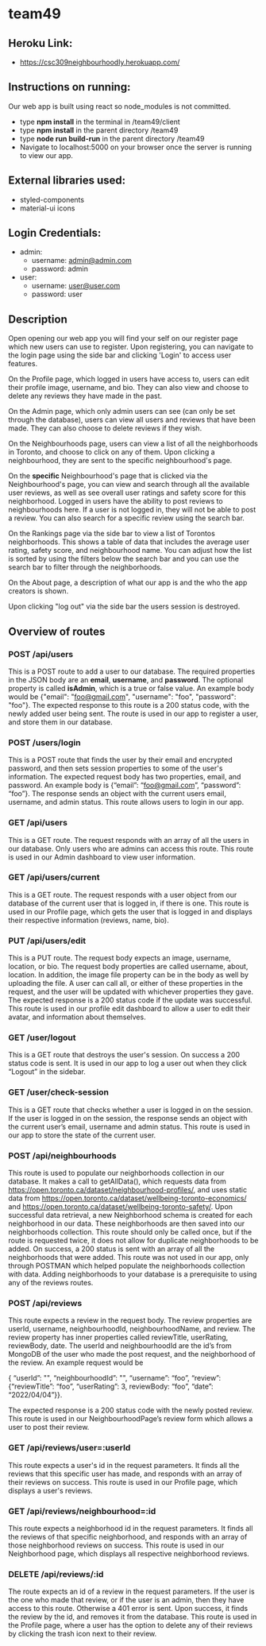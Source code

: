 # team49

## Heroku Link:
* https://csc309neighbourhoodly.herokuapp.com/

## Instructions on running:
Our web app is built using react so node_modules is not committed.
* type **npm install** in the terminal in /team49/client
* type **npm install** in the parent directory /team49
* type **node run build-run** in the parent directory /team49
* Navigate to localhost:5000 on your browser once the server is running to view our app.

## External libraries used:
* styled-components 
* material-ui icons

## Login Credentials:
* admin:
	* username: admin@admin.com
	* password: admin
* user:
	* username: user@user.com
	* password: user

## Description

Open opening our web app you will find your self on our register page which new users can use to register. Upon registering, you can navigate to the login page using the side bar and clicking 'Login' to access user features.

On the Profile page, which logged in users have access to, users can edit their profile image, username, and bio. They can also view and choose to delete any reviews they have made in the past. 

On the Admin page, which only admin users can see (can only be set through the database), users can view all users and reviews that have been made. They can also choose to delete reviews if they wish.

On the Neighbourhoods page, users can view a list of all the neighborhoods in Toronto, and choose to click on any of them. Upon clicking a neighbourhood, they are sent to the specific neighbourhood's page.

On the **specific** Neighbourhood's page that is clicked via the Neighbourhood's page, you can view and search through all the available user reviews, as well as see overall user ratings and safety score for this neighborhood. Logged in users have the ability to post reviews to neighbourhoods here. If a user is not logged in, they will not be able to post a review.  You can also search for a specific review using the search bar. 

On the Rankings page via the side bar to view a list of Torontos neighborhoods. This shows a table of data that includes the average user rating, safety score, and neighbourhood name. You can adjust how the list is sorted by using the filters below the search bar and you can use the search bar to filter through the neighborhoods.

On the About page, a description of what our app is and the who the app creators is shown.

Upon clicking "log out" via the side bar the users session is destroyed.

## Overview of routes

### POST /api/users

This is a POST route to add a user to our database. The required properties in the JSON body are an **email**, **username**, and **password**. The optional property is called **isAdmin**, which is a true or false value. An example body would be {"email": "foo@gmail.com", "username": "foo", "password": "foo"}. The expected response to this route is a 200 status code, with the newly added user being sent. The route is used in our app to register a user, and store them in our database.

### POST /users/login

This is a POST route that finds the user by their email and encrypted password, and then sets session properties to some of the user's information. The expected request body has two properties, email, and password. An example body is {“email”: “foo@gmail.com”, “password”: “foo”}. The response sends an object with the current users email, username, and admin status. This route allows users to login in our app. 

### GET  /api/users

This is a GET route. The request responds with an array of all the users in our database. Only users who are admins can access this route. This route is used in our Admin dashboard to view user information.

### GET  /api/users/current
This is a GET route. The request responds with a user object from our database of the current user that is logged in, if there is one. This route is used in our Profile page, which gets the user that is logged in  and displays their respective information (reviews, name, bio). 

### PUT /api/users/edit

This is a PUT route. The request body expects an image, username, location, or bio. The request body properties are called username, about, location. In addition, the image file property can be in the body as well by uploading the file. A user can call all, or either of these properties in the request, and the user will be updated with whichever properties they gave. The expected response is a 200 status code if the update was successful. This route is used in our profile edit dashboard to allow a user to edit their avatar, and information about themselves.

### GET /user/logout
This is a GET route that destroys the user's session. On success a 200 status code is sent. It is used in our app to log a user out when they click “Logout” in the sidebar. 

### GET /user/check-session
This is a GET route that checks whether a user is logged in on the session. If the user is logged in on the session, the response sends an object with the current user’s email, username and admin status. This route is used in our app to store the state of the current user.

### POST /api/neighbourhoods

This route is used to populate our neighborhoods collection in our database. It makes a call to getAllData(), which requests data from https://open.toronto.ca/dataset/neighbourhood-profiles/, and uses static data from https://open.toronto.ca/dataset/wellbeing-toronto-economics/ and https://open.toronto.ca/dataset/wellbeing-toronto-safety/. Upon successful data retrieval, a new Neighborhood schema is created for each neighborhood in our data. These neighborhoods are then saved into our neighborhoods collection. This route should only be called once, but if the route is requested twice, it does not allow for duplicate neighborhoods to be added. On success, a 200 status is sent with an array of all the neighborhoods that were added. This route was not used in our app, only through POSTMAN which helped populate the neighborhoods collection with data. Adding neighborhoods to your database is a prerequisite to using any of the reviews routes.

### POST /api/reviews

This route expects a review in the request body. The review properties are userId, username, neighbourhoodId, neighbourhoodName, and review. The review property has inner properties called reviewTitle, userRating, reviewBody, date. The userId and neighbourhoodId are the id’s from MongoDB of the user who made the post request, and the neighborhood of the review. An example request would be 

{ “userId”: "<id from mongo>", “neighbourhoodId”: "<id from mongo>", “username”: “foo”, “review”: {“reviewTitle”: “foo”, “userRating”: 3, reviewBody: “foo”, “date”: “2022/04/04”}}.

The expected response is a 200 status code with the newly posted review. This route is used in our NeighbourhoodPage’s review form which allows a user to post their review.


### GET /api/reviews/user=:userId

This route expects a user's id in the request parameters. It finds all the reviews that this specific user has made, and responds with an array of their reviews on success. This route is used in our Profile page, which displays a user's reviews.


### GET /api/reviews/neighbourhood=:id

This route expects a neighborhood id in the request parameters. It finds all the reviews of that specific neighborhood, and responds with an array of those neighborhood reviews on success. This route is used in our Neighborhood page, which displays all respective neighborhood reviews.

### DELETE /api/reviews/:id 

The route expects an id of a review in the request parameters. If the user is the one who made that review, or if the user is an admin, then they have access to this route. Otherwise a 401 error is sent. Upon success, it finds the review by the id, and removes it from the database. This route is used in the Profile page, where a user has the option to delete any of their reviews by clicking the trash icon next to their review.



